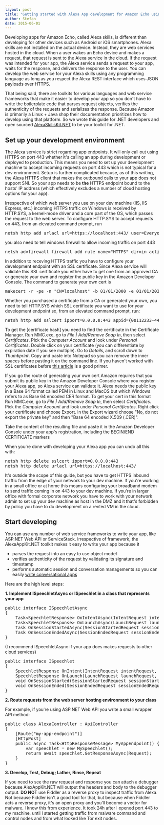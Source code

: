 ```yaml
---
layout: post
title: "Getting started with Alexa App development for Amazon Echo using .NET on Windows"
author: Stefan
date: 2015-06-01
---
```

<p>Developing apps for Amazon Echo, called Alexa skills, is different than developing for other devices such as Android or iOS smartphones. Alexa skills are not installed on the actual device. Instead, they are web services hosted in the cloud. When a user wakes an Echo device and makes a request, that request is sent to the Alexa service in the cloud. If the request was intended for your app, the Alexa service sends a request to your app, waits for the response, and delivers the response to the user. You can develop the web service for your Alexa skills using any programming language as long as you respect the Alexa REST interface which uses JSON payloads over HTTPS.<!--more--></p>
<p>That being said, there are toolkits for various languages and web service frameworks that make it easier to develop your app so you don't have to write the boilerplate code that parses request objects, verifies the authenticity of the requests and serializes the response. Because Amazon is primarily a Linux + Java shop their documentation prioritizes how to develop using that platform. So we wrote this guide for .NET developers and open sourced&nbsp;<a href="https://github.com/AreYouFreeBusy/AlexaSkillsKit.NET">AlexaSkillsKit.NET</a> to be your toolkit for .NET.</p>
<h2>Set up your development environment</h2>
<p>The Alexa service is strict regarding app endpoints. It will only call out using HTTPS on port 443 whether it's calling an app during development or deployed to production. This means you need to set up your development machine to accept incoming requests on port 443 which is not typical for a dev environment. Setup is further complicated because, as of this writing, the Alexa HTTPS client that makes the outbound calls to your app does not support SNI. So your app needs to be <strong>the</strong> HTTPS endpoint bound to the hosts' IP address (which effectively excludes a number of cloud hosting options for your app).</p>
<p>Irrespective of which web server you use on your dev machine (IIS, IIS Express, etc.) incoming HTTPS traffic on Windows is received by HTTP.SYS, a kernel-mode driver and a core part of the OS, which passes the request to the web server. To configure HTTP.SYS to accept requests on 443, from an elevated command prompt, run</p>
<pre>netsh http add urlacl url=https://localhost:443/ user=Everyone</pre>
<p>you also need to tell windows firewall to allow incoming traffic on port 443</p>
<pre>netsh advfirewall firewall add rule name="HTTPS" dir=in action=allow protocol=TCP localport=443</pre>
<p>In addition to receving HTTPS traffic you have to configure your development endpoint with an SSL certificate. Since Alexa service will validate this SSL certificate you either have to get one from an approved CA or generate your own and register the public key in the Amazon Developer Console. The command to generate your own cert is</p>
<pre>makecert -r -pe -n "CN=localhost" -b 01/01/2000 -e 01/01/2036 -eku 1.3.6.1.5.5.7.3.1 -ss my -sr localMachine -sky exchange -sp "Microsoft RSA SChannel Cryptographic Provider" -sy 12</pre>
<p>Whether you purchased a certificate from a CA or generated your own, you need to tell HTTP.SYS which SSL certificate you want to use for your development endpoint so, from an elevated command prompt, run:</p>
<pre>netsh http add sslcert ipport=0.0.0.0:443 appid={00112233-4455-6677-8899-AABBCCDDEEFF} certhash=[certificate hash]</pre>
<p>To get the [certificate hash] you need to find the certificate in the Certificate Manager. Run MMC.exe, go to <em>File | Add/Remove Snap In</em>, then select <em>Certificates</em>. Pick the <em>Computer Account</em> and look under <em>Personal Certificates</em>. Double click on your certificate (you can differentiate by expiration date if you see multiple). Go to <em>Details</em>, and scroll down to <em>Thumbprint</em>. Copy and paste into Notepad so you can remove the inner spaces before pasting it on the command line. If you haven't worked with SSL certificates before&nbsp;<a href="http://blogs.msdn.com/b/benjaminperkins/archive/2014/05/05/make-your-own-ssl-certificate-for-testing-and-learning.aspx">this article</a> is a good primer.</p>
<p>If you go the route of generating your own cert Amazon requires that you submit its public key in the Amazon Developer Console where you register your Alexa app, so Alexa service can validate it. Alexa needs the public key in a Base 64 format called PEM in Linux and MacOS but which Windows refers to as Base 64 encoded CER format. To get your cert in this format Run MMC.exe, go to <em>File | Add/Remove Snap In</em>, then select <em>Certificates</em>. Pick the <em>Computer Account</em> and look under <em>Personal Certificates</em>. Right click your certificate and choose Export. In the Export wizard choose "No, do not export the private key" and then "Base 64 encoded X.509 (.CER)".</p>
<p>Take the content of the resulting file and paste it in the Amazon Developer Console under your app's registration, including the BEGIN/END CERTIFICATE markers</p>
<p>When you're done with developing your Alexa app you can undo all this with:</p>
<pre>netsh http delete sslcert ipport=0.0.0.0:443<br>netsh http delete urlacl url=https://localhost:443/</pre>
<p>It's outside the scope of this guide, but you have to get HTTPS inbound traffic from the edge of your network to your dev machine. If you're working in a small office or at home this means configuring your broadband modem to send traffic coming in on 443 to your dev machine. If you're in larger office with formal corporate network you have to work with your network admin to set up your dev machine as host in the DMZ and it that's forbidden by policy you have to do development on a rented VM in the cloud.</p>
<h2>Start developing</h2>
<p>You can use any number of web service frameworks to write your app, like ASP.NET Web API or ServiceStack. Irrespective of framework, the AlexaAppKit.NET toolkit makes it easy to write your app because it</p>
<ul>
<li>parses the request into an easy to use object model</li>
<li>verifies authenticity of the request by validating its signature and timestamp</li>
<li>performs automatic session and conversation managements so you can easily <a href="https://freebusy.io/blog/building-conversational-alexa-apps-for-amazon-echo">write conversational apps</a></li>
</ul>
<p>Here are the high level steps:</p>
<p><strong>1. Implement ISpeechletAsync or ISpeechlet in a class that represents your app</strong></p>
<pre>public interface ISpeechletAsync<br>{<br>&nbsp;&nbsp;&nbsp; Task&lt;SpeechletResponse&gt; OnIntentAsync(IntentRequest intentRequest, Session session);<br>&nbsp;&nbsp;&nbsp; Task&lt;SpeechletResponse&gt; OnLaunchAsync(LaunchRequest launchRequest, Session session);<br>&nbsp;&nbsp;&nbsp; Task OnSessionStartedAsync(SessionStartedRequest sessionStartedRequest, Session session);<br>&nbsp;&nbsp;&nbsp; Task OnSessionEndedAsync(SessionEndedRequest sessionEndedRequest, Session session);<br>}</pre>
<p>(I recommend ISpeechletAsync if your app does makes requests to other cloud services)</p>
<pre>public interface ISpeechlet<br>{<br>&nbsp;&nbsp;&nbsp; SpeechletResponse OnIntent(IntentRequest intentRequest, Session session);<br>&nbsp;&nbsp;&nbsp; SpeechletResponse OnLaunch(LaunchRequest launchRequest, Session session);<br>&nbsp;&nbsp;&nbsp; void OnSessionStarted(SessionStartedRequest sessionStartedRequest, Session session);<br>&nbsp;&nbsp;&nbsp; void OnSessionEnded(SessionEndedRequest sessionEndedRequest, Session session);<br>}</pre>
<p><strong>2. Route requests from the web server hosting environment to your class</strong></p>
<p>For example, if you're using ASP.NET Web API you write a small wrapper API method:</p>
<pre>public class AlexaController : ApiController<br>{<br>&nbsp;&nbsp;&nbsp; [Route("my-app-endpoint")]<br>&nbsp;&nbsp;&nbsp; [HttpPost]<br>&nbsp;&nbsp;&nbsp; public async Task&lt;HttpResponseMessage&gt; MyAppEndpoint() {<br>&nbsp;&nbsp;&nbsp;&nbsp;&nbsp;&nbsp;&nbsp; var speechlet = new MySpeechlet();<br>&nbsp;&nbsp;&nbsp;&nbsp;&nbsp;&nbsp;&nbsp; return await speechlet.GetResponseAsync(Request);<br>&nbsp;&nbsp;&nbsp; }<br>}</pre>
<p><strong>3. Develop, Test, Debug; Lather, Rinse, Repeat</strong></p>
<p>If you need to see the raw request and response you can attach a debugger because AlexAppKit.NET will output the headers and body to the debugger output. <strong>DO NOT</strong> use Fiddler as a reverse proxy to inspect traffic from Alexa. Not because Fiddler isn't a good tool for that, but because when Fiddler acts a reverse proxy, it's an open proxy and you'll become a vector for malware. I know this from experience. It took 24h after I opened port 443 to my machine, until I started getting traffic from malware command and control nodes and from what looked like Tor exit nodes.<br><br></p>
